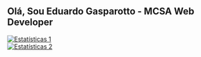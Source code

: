 ## Olá, Sou Eduardo Gasparotto - MCSA Web Developer
[![Estatísticas 1](https://github-readme-stats.vercel.app/api?username=edugasparotto&count_private=true&theme=gotham&locale=pt-Br&include_all_commits=true)](https://github.com/egasparotto)
<br>
[![Estatísticas 2](https://github-readme-stats.vercel.app/api/top-langs/?username=edugasparotto&count_private=true&theme=gotham&locale=pt-Br&include_all_commits=true&layout=compact)](https://github.com/egasparotto)
